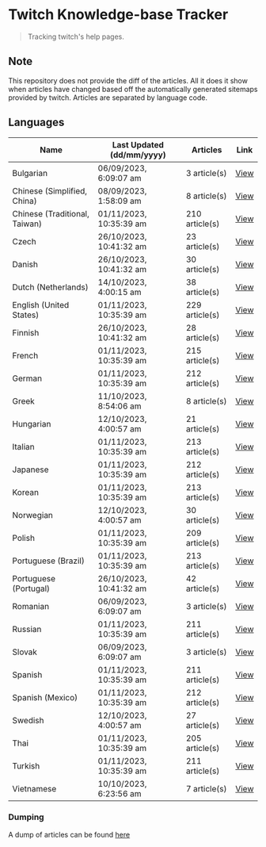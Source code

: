 # Twitch Knowledge-base Tracker
> Tracking twitch's help pages. 

## Note
This repository does not provide the diff of the articles. All it does it show when articles have changed based
off the automatically generated sitemaps provided by twitch. Articles are separated by language code.

## Languages

| Name                          | Last Updated (dd/mm/yyyy) | Articles       | Link                   |
|-------------------------------|---------------------------|----------------|------------------------|
| Bulgarian                     | 06/09/2023, 6:09:07 am    | 3 article(s)   | [View](docs/bg.md)     |
| Chinese (Simplified, China)   | 08/09/2023, 1:58:09 am    | 8 article(s)   | [View](docs/zh_CN.md)  |
| Chinese (Traditional, Taiwan) | 01/11/2023, 10:35:39 am   | 210 article(s) | [View](docs/zh_TW.md)  |
| Czech                         | 26/10/2023, 10:41:32 am   | 23 article(s)  | [View](docs/cs.md)     |
| Danish                        | 26/10/2023, 10:41:32 am   | 30 article(s)  | [View](docs/da.md)     |
| Dutch (Netherlands)           | 14/10/2023, 4:00:15 am    | 38 article(s)  | [View](docs/nl_NL.md)  |
| English (United States)       | 01/11/2023, 10:35:39 am   | 229 article(s) | [View](docs/en_US.md)  |
| Finnish                       | 26/10/2023, 10:41:32 am   | 28 article(s)  | [View](docs/fi.md)     |
| French                        | 01/11/2023, 10:35:39 am   | 215 article(s) | [View](docs/fr.md)     |
| German                        | 01/11/2023, 10:35:39 am   | 212 article(s) | [View](docs/de.md)     |
| Greek                         | 11/10/2023, 8:54:06 am    | 8 article(s)   | [View](docs/el.md)     |
| Hungarian                     | 12/10/2023, 4:00:57 am    | 21 article(s)  | [View](docs/hu.md)     |
| Italian                       | 01/11/2023, 10:35:39 am   | 213 article(s) | [View](docs/it.md)     |
| Japanese                      | 01/11/2023, 10:35:39 am   | 212 article(s) | [View](docs/ja.md)     |
| Korean                        | 01/11/2023, 10:35:39 am   | 213 article(s) | [View](docs/ko.md)     |
| Norwegian                     | 12/10/2023, 4:00:57 am    | 30 article(s)  | [View](docs/no.md)     |
| Polish                        | 01/11/2023, 10:35:39 am   | 209 article(s) | [View](docs/pl.md)     |
| Portuguese (Brazil)           | 01/11/2023, 10:35:39 am   | 213 article(s) | [View](docs/pt_BR.md)  |
| Portuguese (Portugal)         | 26/10/2023, 10:41:32 am   | 42 article(s)  | [View](docs/pt_PT.md)  |
| Romanian                      | 06/09/2023, 6:09:07 am    | 3 article(s)   | [View](docs/ro.md)     |
| Russian                       | 01/11/2023, 10:35:39 am   | 211 article(s) | [View](docs/ru.md)     |
| Slovak                        | 06/09/2023, 6:09:07 am    | 3 article(s)   | [View](docs/sk.md)     |
| Spanish                       | 01/11/2023, 10:35:39 am   | 211 article(s) | [View](docs/es.md)     |
| Spanish (Mexico)              | 01/11/2023, 10:35:39 am   | 212 article(s) | [View](docs/es_MX.md)  |
| Swedish                       | 12/10/2023, 4:00:57 am    | 27 article(s)  | [View](docs/sv.md)     |
| Thai                          | 01/11/2023, 10:35:39 am   | 205 article(s) | [View](docs/th.md)     |
| Turkish                       | 01/11/2023, 10:35:39 am   | 211 article(s) | [View](docs/tr.md)     |
| Vietnamese                    | 10/10/2023, 6:23:56 am    | 7 article(s)   | [View](docs/vi.md)     |

### Dumping
A dump of articles can be found [here](docs/RAW.md)